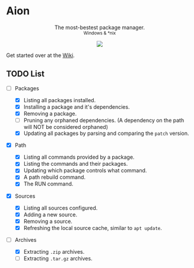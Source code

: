 # Aion

<p align="center">
	The most-bestest package manager.
	<br />
	<small>
		Windows & *nix
	</small>
</p>

<p align="center">
	<a href="./LICENSE.md"><img src="https://img.shields.io/badge/license-MIT-blue.svg"></a>
</p>

Get started over at the [Wiki](https://github.com/e3ndr/Aion/wiki).

## TODO List

- [ ] Packages

  - [x] Listing all packages installed.
  - [x] Installing a package and it's dependencies.
  - [x] Removing a package.
  - [ ] Pruning any orphaned dependencies. (A dependency on the path will NOT be considered orphaned)
  - [x] Updating all packages by parsing and comparing the `patch` version.

- [x] Path

  - [x] Listing all commands provided by a package.
  - [x] Listing the commands and their packages.
  - [x] Updating which package controls what command.
  - [x] A path rebuild command.
  - [x] The RUN command.

- [x] Sources

  - [x] Listing all sources configured.
  - [x] Adding a new source.
  - [x] Removing a source.
  - [x] Refreshing the local source cache, similar to `apt update`.

- [ ] Archives

  - [x] Extracting `.zip` archives.
  - [ ] Extracting `.tar.gz` archives.
